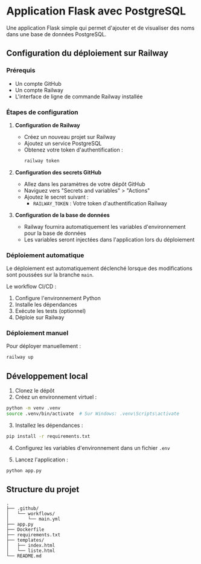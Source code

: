 # Application Flask avec PostgreSQL

Une application Flask simple qui permet d'ajouter et de visualiser des noms dans une base de données PostgreSQL.

## Configuration du déploiement sur Railway

### Prérequis
- Un compte GitHub
- Un compte Railway
- L'interface de ligne de commande Railway installée

### Étapes de configuration

1. **Configuration de Railway**
   - Créez un nouveau projet sur Railway
   - Ajoutez un service PostgreSQL
   - Obtenez votre token d'authentification :
     ```bash
     railway token
     ```

2. **Configuration des secrets GitHub**
   - Allez dans les paramètres de votre dépôt GitHub
   - Naviguez vers "Secrets and variables" > "Actions"
   - Ajoutez le secret suivant :
     - `RAILWAY_TOKEN` : Votre token d'authentification Railway

3. **Configuration de la base de données**
   - Railway fournira automatiquement les variables d'environnement pour la base de données
   - Les variables seront injectées dans l'application lors du déploiement

### Déploiement automatique

Le déploiement est automatiquement déclenché lorsque des modifications sont poussées sur la branche `main`.

Le workflow CI/CD :
1. Configure l'environnement Python
2. Installe les dépendances
3. Exécute les tests (optionnel)
4. Déploie sur Railway

### Déploiement manuel

Pour déployer manuellement :
```bash
railway up
```

## Développement local

1. Clonez le dépôt
2. Créez un environnement virtuel :
```bash
python -m venv .venv
source .venv/bin/activate  # Sur Windows: .venv\Scripts\activate
```

3. Installez les dépendances :
```bash
pip install -r requirements.txt
```

4. Configurez les variables d'environnement dans un fichier `.env`

5. Lancez l'application :
```bash
python app.py
```

## Structure du projet

```
.
├── .github/
│   └── workflows/
│       └── main.yml
├── app.py
├── Dockerfile
├── requirements.txt
├── templates/
│   ├── index.html
│   └── liste.html
└── README.md
``` 